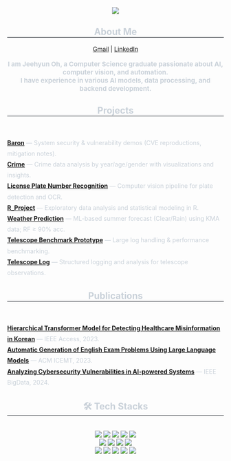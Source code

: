 <div align= "center">
    <img src="https://capsule-render.vercel.app/api?type=rect&color=070e2c&height=240&text=Jeehyun%20Oh&animation=&fontColor=ffffff&fontSize=70" />
</div>

<div align= "center"> 
    <h2 style="border-bottom: 1px solid #21262d; color: #c9d1d9;"> About Me </h2>  
    <div align="center">
        <a href="mailto:jeehyun.oh98@gmail.com">Gmail</a> | 
        <a href="https://www.linkedin.com/in/jeehyun-oh-967754261/">LinkedIn</a>
    </div>
    <br>
    <div style="font-weight: 700; font-size: 15px; text-align: center; color: #c9d1d9;"> 
        I am Jeehyun Oh, a Computer Science graduate passionate about AI, computer vision, and automation. <br>
        I have experience in various AI models, data processing, and backend development. 
    </div> 
</div>

<div align= "center">
    <h2 style="border-bottom: 1px solid #21262d; color: #c9d1d9;"> Projects </h2> <br> 
</div>

<ul style="list-style: none; padding-left: 0; line-height: 1.8; color:#c9d1d9;">

  <li>
    <a href="https://github.com/GhyunOh/Project/tree/main/Baron"><b>Baron</b></a> — System security & vulnerability demos (CVE reproductions, mitigation notes).
  </li>

  <li>
    <a href="https://github.com/GhyunOh/Project/tree/main/Crime"><b>Crime</b></a> — Crime data analysis by year/age/gender with visualizations and insights.
  </li>

  <li>
    <a href="https://github.com/GhyunOh/Project/tree/main/License-plate-number-recognition"><b>License Plate Number Recognition</b></a> — Computer vision pipeline for plate detection and OCR.
  </li>

  <li>
    <a href="https://github.com/GhyunOh/Project/tree/main/R_Project"><b>R_Project</b></a> — Exploratory data analysis and statistical modeling in R.
  </li>

  <li>
    <a href="https://github.com/GhyunOh/Project/tree/main/Weather%20prediction"><b>Weather Prediction</b></a> — ML-based summer forecast (Clear/Rain) using KMA data; RF ≥ 90% acc.
  </li>

  <li>
    <a href="https://github.com/GhyunOh/Project/tree/main/telescope-benchmark-prototype"><b>Telescope Benchmark Prototype</b></a> — Large log handling & performance benchmarking.
  </li>

  <li>
    <a href="https://github.com/GhyunOh/Project/tree/main/telscope-log"><b>Telescope Log</b></a> — Structured logging and analysis for telescope observations.
  </li>

</ul>

<div align= "center">
    <h2 style="border-bottom: 1px solid #21262d; color: #c9d1d9;"> Publications </h2> <br> 
</div>

<ul style="list-style: none; padding-left: 0; line-height: 1.8; color:#c9d1d9;">

  <li>
    <a href="https://ieeexplore.ieee.org/abstract/document/10197743"><b>Hierarchical Transformer Model for Detecting Healthcare Misinformation in Korean</b></a> — IEEE Access, 2023.
  </li>

  <li>
    <a href="https://dl.acm.org/doi/abs/10.1145/3585059.3611416"><b>Automatic Generation of English Exam Problems Using Large Language Models</b></a> — ACM ICEMT, 2023.
  </li>

  <li>
    <a href="https://ieeexplore.ieee.org/document/10773925"><b>Analyzing Cybersecurity Vulnerabilities in AI-powered Systems</b></a> — IEEE BigData, 2024.
  </li>

</ul>

<div align= "center">
    <h2 style="border-bottom: 1px solid #21262d; color: #c9d1d9;"> 🛠️ Tech Stacks </h2> <br> 
    <div style="margin: 0 auto; text-align: center;" align= "center"> 
        <img src="https://img.shields.io/badge/C++-00599C?style=flat-square&logo=C%2B%2B&logoColor=white">
        <img src="https://img.shields.io/badge/Python-3776AB?style=flat-square&logo=Python&logoColor=white">
        <img src="https://img.shields.io/badge/PyTorch-EE4C2C?style=flat-square&logo=PyTorch&logoColor=white">
        <img src="https://img.shields.io/badge/Tensorflow-FF6F00?style=flat-square&logo=Tensorflow&logoColor=white">
        <img src="https://img.shields.io/badge/Java-007396?style=flat-square&logo=Java&logoColor=white">
        <br/>
        <img src="https://img.shields.io/badge/MySQL-4479A1?style=flat-square&logo=MySQL&logoColor=white">
        <img src="https://img.shields.io/badge/MongoDB-47A248?style=flat-square&logo=MongoDB&logoColor=white">
        <img src="https://img.shields.io/badge/Github-181717?style=flat-square&logo=Github&logoColor=white">
        <img src="https://img.shields.io/badge/Git-F05032?style=flat-square&logo=Git&logoColor=white">
        <br/>
        <img src="https://img.shields.io/badge/Docker-2496ED?style=flat-square&logo=Docker&logoColor=white">
        <img src="https://img.shields.io/badge/Django-092E20?style=flat-square&logo=Django&logoColor=white">
        <img src="https://img.shields.io/badge/Linux-FCC624?style=flat-square&logo=Linux&logoColor=white">
        <img src="https://img.shields.io/badge/Oracle-F80000?style=flat-square&logo=Oracle&logoColor=white">
        <img src="https://img.shields.io/badge/Slack-4A154B?style=flat-square&logo=Slack&logoColor=white">
        <br/>
    </div>
</div>

